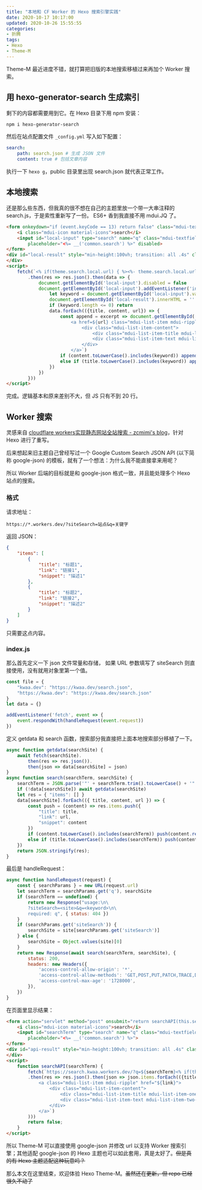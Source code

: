 ```yaml
---
title: "本地和 CF Worker 的 Hexo 搜索引擎实践"
date: 2020-10-17 10:17:00
updated: 2020-10-26 15:55:55
categories:
- 折腾
tags:
- Hexo
- Theme-M
---
```


Theme-M 最近进度不错，就打算把旧版的本地搜索移植过来再加个 Worker 搜索。

## 用 hexo-generator-search 生成索引

剩下的内容都需要用到它。在 Hexo 目录下用 npm 安装：

```bash
npm i hexo-generator-search
```

然后在站点配置文件 ```_config.yml``` 写入如下配置：

```yaml
search:
    path: search.json # 生成 JSON 文件
    content: true # 包括文章内容
```

执行一下 ```hexo g```，public 目录里出现 search.json 就代表正常工作。

## 本地搜索

还是那么些东西，但我真的很不想在自己的主题里放一个带一大串注释的 search.js，于是索性重新写了一份。
ES6+ 香到我直接不用 mdui.JQ 了。

```html
<form onkeydown="if (event.keyCode == 13) return false" class="mdui-textfield mdui-m-b-2">
    <i class="mdui-icon material-icons">search</i>
    <input id="local-input" type="search" name="q" class="mdui-textfield-input"
        placeholder="<%= __('common.search') %>" disabled>
</form>
<div id="local-result" style="min-height:100vh; transition: all .4s" class="mdui-list">
</div>
<script>
    fetch(`<% if(theme.search.local.url) { %><%- theme.search.local.url %><% } else { %><%- url_for('search.json') %><% } %>`)
        .then(res => res.json().then(data => {
            document.getElementById('local-input').disabled = false
            document.getElementById('local-input').addEventListener('input', () => {
                let keyword = document.getElementById('local-input').value.trim().toLowerCase()
                document.getElementById('local-result').innerHTML = ''
                if (keyword.length <= 0) return
                data.forEach(({title, content, url}) => {
                    const append = excerpt => document.getElementById('local-result').insertAdjacentHTML('beforeend', `
                        <a href=${url} class="mdui-list-item mdui-ripple">
                            <div class="mdui-list-item-content">
                                <div class="mdui-list-item-title mdui-list-item-one-line">${title}</div>
                                <div class="mdui-list-item-text mdui-list-item-two-line">${excerpt}</div>
                            </div>
                        </a>`)
                    if (content.toLowerCase().includes(keyword)) append(content.substring((content.toLowerCase().indexOf(keyword) - 9), (content.toLowerCase().indexOf(keyword) + 130)))
                    else if (title.toLowerCase().includes(keyword)) append(content.substring(0, 139))
                })
            })
        }))
</script>
```

完成。逻辑基本和原来差别不大，但 JS 只有不到 20 行。

## Worker 搜索

灵感来自 [cloudflare workers实现静态网站全站搜索 - zcmimi's blog](https://blog.zcmimi.top/posts/cloudflare%20workers%E5%AE%9E%E7%8E%B0%E9%9D%99%E6%80%81%E7%BD%91%E7%AB%99%E5%85%A8%E7%AB%99%E6%90%9C%E7%B4%A2)，针对 Hexo 进行了重写。

后来想起来旧主题自己曾经写过一个 Google Custom Search JSON API (以下简称 google-json) 的模板，就有了一个想法：为什么我不能直接拿来用呢？

所以 Worker 后端的目标就是和 google-json 格式一致，并且能处理多个 Hexo 站点的搜索。

### 格式

请求地址：

```plain
https://*.workers.dev/?siteSearch=站点&q=关键字
```

返回 JSON：

```json
{
    "items": [
        {
            "title": "标题1",
            "link": "链接1",
            "snippet": "描述1"
        },
        {
            "title": "标题2",
            "link": "链接2",
            "snippet": "描述2"
        }
    ]
}
```

只需要这点内容。

### index.js

那么首先定义一下 json 文件常量和存储，
如果 URL 参数填写了 siteSearch 则直接使用，没有就用对象里第一个值。

```javascript
const file = {
    "kwaa.dev": "https://kwaa.dev/search.json",
    "https://kwaa.dev": "https://kwaa.dev/search.json"
}
let data = {}

addEventListener('fetch', event => {
    event.respondWith(handleRequest(event.request))
})
```

定义 getdata 和 search 函数，搜索部分我直接把上面本地搜索部分移植了一下。

```javascript
async function getdata(searchSite) {
    await fetch(searchSite).
        then(res => res.json()).
        then(json => data[searchSite] = json)
}
async function search(searchTerm, searchSite) {
    searchTerm = JSON.parse('"' + searchTerm.trim().toLowerCase() + '"')
    if (!data[searchSite]) await getdata(searchSite)
    let res = { "items": [] }
    data[searchSite].forEach(({ title, content, url }) => {
        const push = (content) => res.items.push({
            "title": title,
            "link": url,
            "snippet": content
        })
        if (content.toLowerCase().includes(searchTerm)) push(content.replace(/<[^>]+>/g, "").substring((content.toLowerCase().indexOf(searchTerm) -9), (content.toLowerCase().indexOf(searchTerm) + 130)))
        else if (title.toLowerCase().includes(searchTerm)) push(content.replace(/<[^>]+>/g, "").substring(0, 139));
    })
    return JSON.stringify(res);
}
```

最后是 handleRequest：

```javascript
async function handleRequest(request) {
    const { searchParams } = new URL(request.url)
    let searchTerm = searchParams.get('q'), searchSite
    if (searchTerm == undefined) {
        return new Response("usage:\n\
        ?siteSearch=<site>&q=<keyword>\n\
        required: q", { status: 404 })
    }
    if (searchParams.get('siteSearch')) {
        searchSite = site[searchParams.get('siteSearch')]
    } else {
        searchSite = Object.values(site)[0]
    }
    return new Response(await search(searchTerm, searchSite), {
        status: 200,
        headers: new Headers({
            'access-control-allow-origin': '*',
            'access-control-allow-methods': 'GET,POST,PUT,PATCH,TRACE,DELETE,HEAD,OPTIONS',
            'access-control-max-age': '1728000',
        }),
    })
}
```

在页面里显示结果：

```html
<form action="servlet" method="post" onsubmit="return searchAPI(this.searchTerm.value);" class="mdui-textfield mdui-m-b-2">
    <i class="mdui-icon material-icons">search</i>
    <input id="searchTerm" type="search" name="q" class="mdui-textfield-input"
        placeholder="<%= __('common.search') %>">
</form>
<div id="api-result" style="min-height:100vh; transition: all .4s" class="mdui-list">
</div>
<script>
    function searchAPI(searchTerm) {
        fetch(`https://search.kwaa.workers.dev/?q=${searchTerm}<% if(theme.search.api.site !== false) { %>&siteSearch=<% if(theme.search.api.site == '') { %><%= config.root %><% } else { %><%= theme.search.api.site %><% }} if (theme.search.api.key && theme.search.api.id) { %>&key=<%= theme.search.api.key %>&cx=<%= theme.search.api.id %><% } %>`)
        .then(res => res.json().then(json => json.items.forEach(({title, link, snippet}) => document.getElementById('api-result').insertAdjacentHTML('beforeend', `
            <a class="mdui-list-item mdui-ripple" href="${link}">
                <div class="mdui-list-item-content">
                    <div class="mdui-list-item-title mdui-list-item-one-line">${title}</div>
                    <div class="mdui-list-item-text mdui-list-item-two-line">${snippet}</div>
                </div>
            </a>`)
        )))
        return false;
    }
</script>
```

所以 Theme-M 可以直接使用 google-json 并修改 url 以支持 Worker 搜索引擎；其他适配 google-json 的 Hexo 主题也可以如此套用，真是太好了。~~但是真的有 Hexo 主题适配这种玩意吗？~~

那么本文在这里结束，欢迎体验 Hexo Theme-M。~~虽然还在更新，但 repo 已经很久不动了~~
